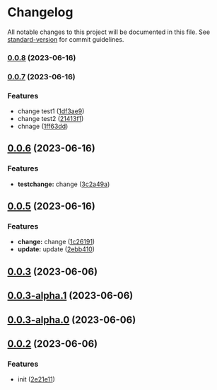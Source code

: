 # Changelog

All notable changes to this project will be documented in this file. See [standard-version](https://github.com/conventional-changelog/standard-version) for commit guidelines.

### [0.0.8](https://github.com/xiebanglong/jslib/compare/v0.0.7...v0.0.8) (2023-06-16)

### [0.0.7](https://github.com/xiebanglong/jslib/compare/v0.0.6...v0.0.7) (2023-06-16)

### Features

- change test1 ([1df3ae9](https://github.com/xiebanglong/jslib/commit/1df3ae9dcebf52c9003ec3eb99a2f9b6536ebd46))
- change test2 ([21413f1](https://github.com/xiebanglong/jslib/commit/21413f1f5a9a3d1a7e1552a552b1c16b25fb4550))
- chnage ([1ff63dd](https://github.com/xiebanglong/jslib/commit/1ff63dda749d6d468a99c6d0f68e168bef131be0))

## [0.0.6](https://github.com/xiebanglong/jslib/compare/v0.0.5...v0.0.6) (2023-06-16)

### Features

- **testchange:** change ([3c2a49a](https://github.com/xiebanglong/jslib/commit/3c2a49aa8e12d826f72c121bbc5fe847251d2d53))

## [0.0.5](https://github.com/xiebanglong/jslib/compare/v0.0.3...v0.0.5) (2023-06-16)

### Features

- **change:** change ([1c26191](https://github.com/xiebanglong/jslib/commit/1c26191447b5b35fb27ccd3a94bb0f7a2f0de1bb))
- **update:** update ([2ebb410](https://github.com/xiebanglong/jslib/commit/2ebb410161b1fcf175f2ede191e96d8cfb17249d))

## [0.0.3](https://github.com/xiebanglong/jslib/compare/v0.0.3-alpha.1...v0.0.3) (2023-06-06)

## [0.0.3-alpha.1](https://github.com/xiebanglong/jslib/compare/v0.0.3-alpha.0...v0.0.3-alpha.1) (2023-06-06)

## [0.0.3-alpha.0](https://github.com/xiebanglong/jslib/compare/v0.0.2...v0.0.3-alpha.0) (2023-06-06)

## [0.0.2](https://github.com/xiebanglong/jslib/compare/2e21e11edf39127b820363edb2e2377747493c6a...v0.0.2) (2023-06-06)

### Features

- init ([2e21e11](https://github.com/xiebanglong/jslib/commit/2e21e11edf39127b820363edb2e2377747493c6a))
